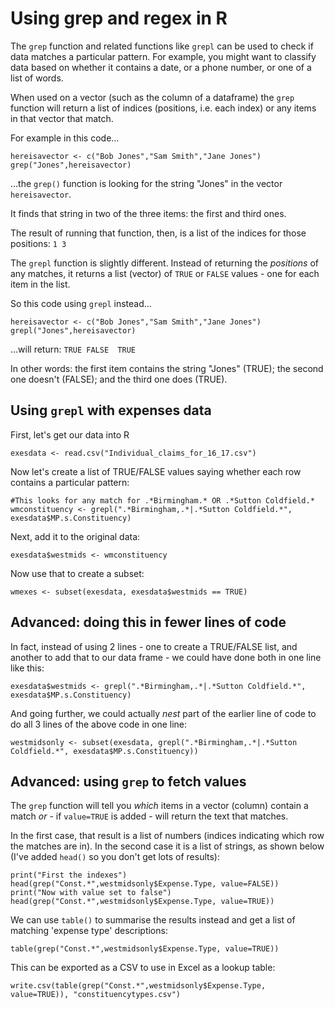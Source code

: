# Using grep and regex in R

The `grep` function and related functions like `grepl` can be used to check if data matches a particular pattern. For example, you might want to classify data based on whether it contains a date, or a phone number, or one of a list of words.

When used on a vector (such as the column of a dataframe) the `grep` function will return a list of indices (positions, i.e. each index) or any items in that vector that match.

For example in this code...

```{r}
hereisavector <- c("Bob Jones","Sam Smith","Jane Jones")
grep("Jones",hereisavector)
```

...the `grep()` function is looking for the string "Jones" in the vector `hereisavector`.

It finds that string in two of the three items: the first and third ones.

The result of running that function, then, is a list of the indices for those positions: `1 3`

The `grepl` function is slightly different. Instead of returning the *positions* of any matches, it returns a list (vector) of `TRUE` or `FALSE` values - one for each item in the list.

So this code using `grepl` instead...

```{r}
hereisavector <- c("Bob Jones","Sam Smith","Jane Jones")
grepl("Jones",hereisavector)
```

...will return: `TRUE FALSE  TRUE`

In other words: the first item contains the string "Jones" (TRUE); the second one doesn't (FALSE); and the third one does (TRUE).



## Using `grepl` with expenses data

First, let's get our data into R

```{r}
exesdata <- read.csv("Individual_claims_for_16_17.csv")
```

Now let's create a list of TRUE/FALSE values saying whether each row contains a particular pattern:

```{r}
#This looks for any match for .*Birmingham.* OR .*Sutton Coldfield.*
wmconstituency <- grepl(".*Birmingham,.*|.*Sutton Coldfield.*", exesdata$MP.s.Constituency)
```

Next, add it to the original data:

```{r}
exesdata$westmids <- wmconstituency
```

Now use that to create a subset:

```{r}
wmexes <- subset(exesdata, exesdata$westmids == TRUE)
```

## Advanced: doing this in fewer lines of code

In fact, instead of using 2 lines - one to create a TRUE/FALSE list, and another to add that to our data frame - we could have done both in one line like this:

```{r}
exesdata$westmids <- grepl(".*Birmingham,.*|.*Sutton Coldfield.*", exesdata$MP.s.Constituency)
```

And going further, we could actually *nest* part of the earlier line of code to do all 3 lines of the above code in one line: 

```{r}
westmidsonly <- subset(exesdata, grepl(".*Birmingham,.*|.*Sutton Coldfield.*", exesdata$MP.s.Constituency))
```

## Advanced: using `grep` to fetch values

The `grep` function will tell you *which* items in a vector (column) contain a match *or* - if `value=TRUE` is added - will return the text that matches. 

In the first case, that result is a list of numbers (indices indicating which row the matches are in). In the second case it is a list of strings, as shown below (I've added `head()` so you don't get lots of results):

```{r}
print("First the indexes")
head(grep("Const.*",westmidsonly$Expense.Type, value=FALSE))
print("Now with value set to false")
head(grep("Const.*",westmidsonly$Expense.Type, value=TRUE))
```

We can use `table()` to summarise the results instead and get a list of matching 'expense type' descriptions:

```{r}
table(grep("Const.*",westmidsonly$Expense.Type, value=TRUE))
```

This can be exported as a CSV to use in Excel as a lookup table:

```{r}
write.csv(table(grep("Const.*",westmidsonly$Expense.Type, value=TRUE)), "constituencytypes.csv")
```


